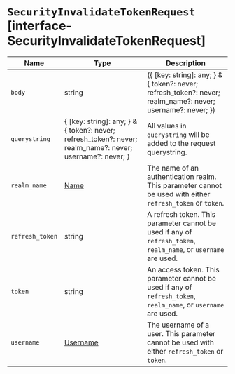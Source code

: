 # `SecurityInvalidateTokenRequest` [interface-SecurityInvalidateTokenRequest]

| Name | Type | Description |
| - | - | - |
| `body` | string | ({ [key: string]: any; } & { token?: never; refresh_token?: never; realm_name?: never; username?: never; }) | All values in `body` will be added to the request body. |
| `querystring` | { [key: string]: any; } & { token?: never; refresh_token?: never; realm_name?: never; username?: never; } | All values in `querystring` will be added to the request querystring. |
| `realm_name` | [Name](./Name.md) | The name of an authentication realm. This parameter cannot be used with either `refresh_token` or `token`. |
| `refresh_token` | string | A refresh token. This parameter cannot be used if any of `refresh_token`, `realm_name`, or `username` are used. |
| `token` | string | An access token. This parameter cannot be used if any of `refresh_token`, `realm_name`, or `username` are used. |
| `username` | [Username](./Username.md) | The username of a user. This parameter cannot be used with either `refresh_token` or `token`. |
